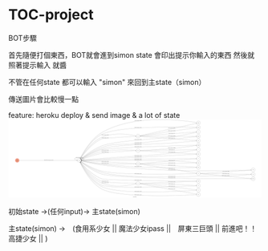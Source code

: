 # TOC-project
<p> BOT步驟
<p> 首先隨便打個東西，BOT就會進到simon state 會印出提示你輸入的東西 然後就照著提示輸入 就醬
<p> 不管在任何state 都可以輸入 "simon" 來回到主state（simon）
<p> 傳送圖片會比較慢一點
<p> feature: heroku deploy & send image & a lot of state
<img src=https://github.com/frank870622/TOC-project/blob/master/fsm.png>
<p> 初始state ->(任何input)-> 主state(simon)
<p> 主state(simon) ->　(食用系少女 || 魔法少女ipass ||　屏東三巨頭 || 前進吧！！高捷少女 || ) 
  
  
  
